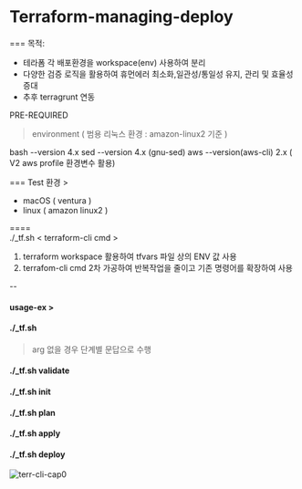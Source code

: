 # Terraform-managing-deploy

===
목적: 
- 테라폼 각 배포환경을 workspace(env) 사용하여 분리
- 다양한 검증 로직을 활용하여 휴먼에러 최소화,일관성/통일성 유지, 관리 및 효율성 증대
- 추후 terragrunt 연동
  

PRE-REQUIRED 
> environment ( 범용 리눅스 환경 : amazon-linux2 기준 )

bash --version 4.x
sed --version 4.x (gnu-sed)
aws --version(aws-cli) 2.x ( V2  aws profile 환경변수 활용)

===
Test 환경 >
  - macOS ( ventura )
  - linux ( amazon linux2 )

====  
 ./_tf.sh < terraform-cli cmd >
1. terraform workspace 활용하여 tfvars 파일 상의 ENV 값 사용
2. terrafom-cli cmd 2차 가공하여 반복작업을 줄이고 기존 명령어를 확장하여 사용


--
#### usage-ex >
#### ./_tf.sh
 > arg 없을 경우 단계별 문답으로 수행

#### ./_tf.sh validate
#### ./_tf.sh init
#### ./_tf.sh plan
#### ./_tf.sh apply 
#### ./_tf.sh deploy


![terr-cli-cap0](https://user-images.githubusercontent.com/6235318/203731740-adb9642f-2d93-4767-970e-2db8c8394118.png)


